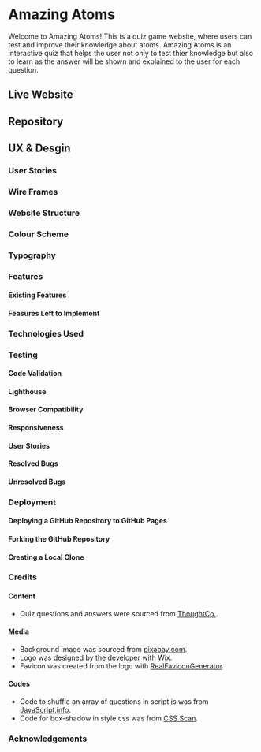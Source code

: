 # Amazing Atoms

Welcome to Amazing Atoms!
This is a quiz game website, where users can test and improve their knowledge about atoms.
Amazing Atoms is an interactive quiz that helps the user not only to test thier knowledge but also to learn as the answer will be shown and explained to the user for each question.

## Live Website

## Repository

## UX & Desgin

### User Stories

### Wire Frames

### Website Structure

### Colour Scheme

### Typography

### Features

#### Existing Features

#### Feasures Left to Implement

### Technologies Used

### Testing

#### Code Validation

#### Lighthouse

#### Browser Compatibility

#### Responsiveness

#### User Stories

#### Resolved Bugs

#### Unresolved Bugs

### Deployment
#### Deploying a GitHub Repository to GitHub Pages
#### Forking the GitHub Repository
#### Creating a Local Clone

### Credits
#### Content
* Quiz questions and answers were sourced from [ThoughtCo.](https://www.thoughtco.com/what-do-you-know-about-atoms-609620).

#### Media
* Background image was sourced from [pixabay.com](https://pixabay.com).
* Logo was designed by the developer with [Wix](https://www.wix.com/).
* Favicon was created from the logo with [RealFaviconGenerator](https://realfavicongenerator.net/).

#### Codes
* Code to shuffle an array of questions in script.js was from [JavaScript.info](https://javascript.info/task/shuffle).
* Code for box-shadow in style.css was from [CSS Scan](https://getcssscan.com/css-box-shadow-examples).

### Acknowledgements
